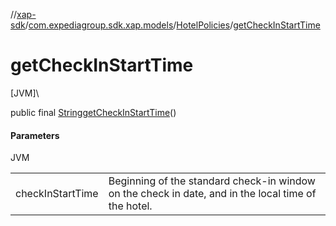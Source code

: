 //[xap-sdk](../../../index.md)/[com.expediagroup.sdk.xap.models](../index.md)/[HotelPolicies](index.md)/[getCheckInStartTime](get-check-in-start-time.md)

# getCheckInStartTime

[JVM]\

public final [String](https://docs.oracle.com/javase/8/docs/api/java/lang/String.html)[getCheckInStartTime](get-check-in-start-time.md)()

#### Parameters

JVM

| | |
|---|---|
| checkInStartTime | Beginning of the standard check-in window on the check in date, and in the local time of the hotel. |
